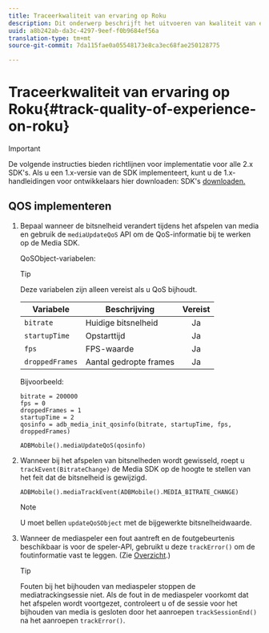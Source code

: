 ```yaml
---
title: Traceerkwaliteit van ervaring op Roku
description: Dit onderwerp beschrijft het uitvoeren van kwaliteit van ervaring (QoE, QoS) het volgen gebruikend Media SDK op Roku.
uuid: a8b242ab-da3c-4297-9eef-f0b9684ef56a
translation-type: tm+mt
source-git-commit: 7da115fae0a05548173e8ca3ec68fae250128775

---
```



# Traceerkwaliteit van ervaring op Roku{#track-quality-of-experience-on-roku}

>[!IMPORTANT]
>
>De volgende instructies bieden richtlijnen voor implementatie voor alle 2.x SDK&#39;s. Als u een 1.x-versie van de SDK implementeert, kunt u de 1.x-handleidingen voor ontwikkelaars hier downloaden: SDK&#39;s [downloaden.](/help/sdk-implement/download-sdks.md)

## QOS implementeren

1. Bepaal wanneer de bitsnelheid verandert tijdens het afspelen van media en gebruik de `mediaUpdateQoS` API om de QoS-informatie bij te werken op de Media SDK.

   QoSObject-variabelen:

   >[!TIP]
   >
   >Deze variabelen zijn alleen vereist als u QoS bijhoudt.

   | Variabele | Beschrijving | Vereist |
   | --- | --- | :---: |
   | `bitrate` | Huidige bitsnelheid | Ja |
   | `startupTime` | Opstarttijd | Ja |
   | `fps` | FPS-waarde | Ja |
   | `droppedFrames` | Aantal gedropte frames | Ja |

   Bijvoorbeeld:

   ```
   bitrate = 200000
   fps = 0
   droppedFrames = 1
   startupTime = 2
   qosinfo = adb_media_init_qosinfo(bitrate, startupTime, fps, droppedFrames)
   
   ADBMobile().mediaUpdateQoS(qosinfo)
   ```

   <!--
    QoS object creation:
 
    ```
    qosInfo=adb_media_init_qosinfo()
    qosInfo.bitrate = 200000
    qosInfo.fps = 0
    qosInfo.droppedFrames = 1
    qosInfo.startupTime = 2
    ```
    -->

1. Wanneer bij het afspelen van bitsnelheden wordt gewisseld, roept u `trackEvent(BitrateChange)` de Media SDK op de hoogte te stellen van het feit dat de bitsnelheid is gewijzigd.

   ```
   ADBMobile().mediaTrackEvent(ADBMobile().MEDIA_BITRATE_CHANGE)
   ```

   >[!NOTE]
   >
   >U moet bellen `updateQoSObject` met de bijgewerkte bitsnelheidwaarde.

   <!--
    ```
    qosContextData = {}
    ADBMobile().mediaTrackEvent(MEDIA_BITRATE_CHANGE, qosInfo, qosContextData)
    ```
 
    >[!IMPORTANT]
    >
    >Update the QoS object and call the bitrate change event on every bitrate change. This provides the most accurate QoS data.
    -->

1. Wanneer de mediaspeler een fout aantreft en de foutgebeurtenis beschikbaar is voor de speler-API, gebruikt u deze `trackError()` om de foutinformatie vast te leggen. (Zie [Overzicht](/help/sdk-implement/track-errors/track-errors-overview.md).)

   >[!TIP]
   >
   >Fouten bij het bijhouden van mediaspeler stoppen de mediatrackingsessie niet. Als de fout in de mediaspeler voorkomt dat het afspelen wordt voortgezet, controleert u of de sessie voor het bijhouden van media is gesloten door het aanroepen `trackSessionEnd()` na het aanroepen `trackError()`.

